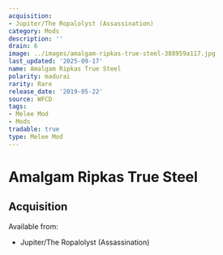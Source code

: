 ```yaml
---
acquisition:
- Jupiter/The Ropalolyst (Assassination)
category: Mods
description: ''
drain: 6
image: ../images/amalgam-ripkas-true-steel-388959a117.jpg
last_updated: '2025-09-17'
name: Amalgam Ripkas True Steel
polarity: madurai
rarity: Rare
release_date: '2019-05-22'
source: WFCD
tags:
- Melee Mod
- Mods
tradable: true
type: Melee Mod
---
```


# Amalgam Ripkas True Steel

## Acquisition

Available from:
- Jupiter/The Ropalolyst (Assassination)

